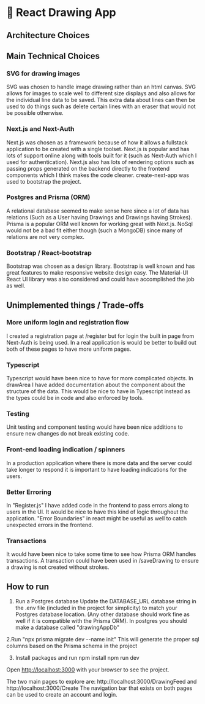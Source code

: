 # 🎨 React Drawing App

## Architecture Choices


## Main Technical Choices
### SVG for drawing images
SVG was chosen to handle image drawing rather than an html canvas. SVG allows for images to scale well to different size displays and also allows for the individual line data to be saved. This extra data about lines can then be used to do things such as delete certain lines with an eraser that would not be possible otherwise.

### Next.js and Next-Auth
Next.js was chosen as a framework because of how it allows a fullstack application to be created with a single toolset. Next.js is popular and has lots of support online along with tools built for it (such as Next-Auth which I used for authentication). Next.js also has lots of rendering options such as passing props generated on the backend directly to the frontend components which I think makes the code cleaner. create-next-app was used to bootstrap the project.

### Postgres and Prisma (ORM)
A relational database seemed to make sense here since a lot of data has relations (Such as a User having Drawings and Drawings having Strokes). Prisma is a popular ORM well known for working great with Next.js. NoSql would not be a bad fit either though (such a MongoDB) since many of relations are not very complex.

### Bootstrap / React-bootstrap
Bootstrap was chosen as a design library. Bootstrap is well known and has great features to make responsive website design easy. The Material-UI React UI library was also considered and could have accomplished the job as well.


## Unimplemented things / Trade-offs
### More uniform login and registration flow
I created a registration page at /register but for login the built in page from Next-Auth is being used. In a real application is would be better to build out both of these pages to have more uniform pages.

### Typescript
Typescript would have been nice to have for more complicated objects. In drawArea I have added documentation about the component about the structure of the data. This would be nice to have in Typescript instead as the types could be in code and also enforced by tools.

### Testing
Unit testing and component testing would have been nice additions to ensure new changes do not break existing code.

### Front-end loading indication / spinners
In a production application where there is more data and the server could take longer to respond it is important to have loading indications for the users.

### Better Erroring
In "Register.js" I have added code in the frontend to pass errors along to users in the UI. It would be nice to have this kind of logic throughout the application. "Error Boundaries" in react might be useful as well to catch unexpected errors in the frontend.

### Transactions
It would have been nice to take some time to see how Prisma ORM handles transactions. A transaction could have been used in /saveDrawing to ensure a drawing is not created without strokes.

## How to run
1. Run a Postgres database
Update the DATABASE_URL database string in the .env file (included in the project for simplicity) to match your Postgres database location. (Any other database should work fine as well if it is compatible with the Prisma ORM). In postgres you should make a database called "drawingAppDb"

2.Run "npx prisma migrate dev --name init"
This will generate the proper sql columns based on the Prisma schema in the project

3. Install packages and run
npm install
npm run dev

Open [http://localhost:3000](http://localhost:3000) with your browser to see the project.

The two main pages to explore are:
http://localhost:3000/DrawingFeed
and
http://localhost:3000/Create
The navigation bar that exists on both pages can be used to create an account and login.
